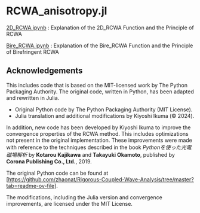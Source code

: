 # RCWA_anisotropy.jl

[2D_RCWA.ipynb](2D_RCWA.ipynb) : Explanation of the 2D_RCWA Function and the Principle of RCWA

[Bire_RCWA.ipynb](Bire_RCWA.ipynb) : Explanation of the Bire_RCWA Function and the Principle of Birefringent RCWA

## Acknowledgements

This includes code that is based on the MIT-licensed work by The Python Packaging Authority. The original code, written in Python, has been adapted and rewritten in Julia.

- Original Python code by The Python Packaging Authority (MIT License).
- Julia translation and additional modifications by Kiyoshi Ikuma (© 2024).

In addition, new code has been developed by Kiyoshi Ikuma to improve the convergence properties of the RCWA method. This includes optimizations not present in the original implementation. These improvements were made with reference to the techniques described in the book *Pythonを使った光電磁場解析* by **Kotarou Kajikawa** and **Takayuki Okamoto**, published by **Corona Publishing Co., Ltd.**, 2019.


The original Python code can be found at [https://github.com/zhaonat/Rigorous-Coupled-Wave-Analysis/tree/master?tab=readme-ov-file].

The modifications, including the Julia version and convergence improvements, are licensed under the MIT License.
